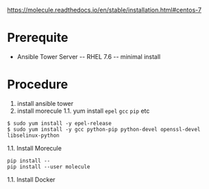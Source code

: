 https://molecule.readthedocs.io/en/stable/installation.html#centos-7

# Prerequite
- Ansible Tower Server
-- RHEL 7.6
-- minimal install


# Procedure
1. install ansible tower
1. install morecule
1.1. yum install `epel` `gcc` `pip` etc  
```
$ sudo yum install -y epel-release
$ sudo yum install -y gcc python-pip python-devel openssl-devel libselinux-python
```
1.1. Install Morecule
```
pip install --
pip install --user molecule
```
1.1. Install Docker
```
